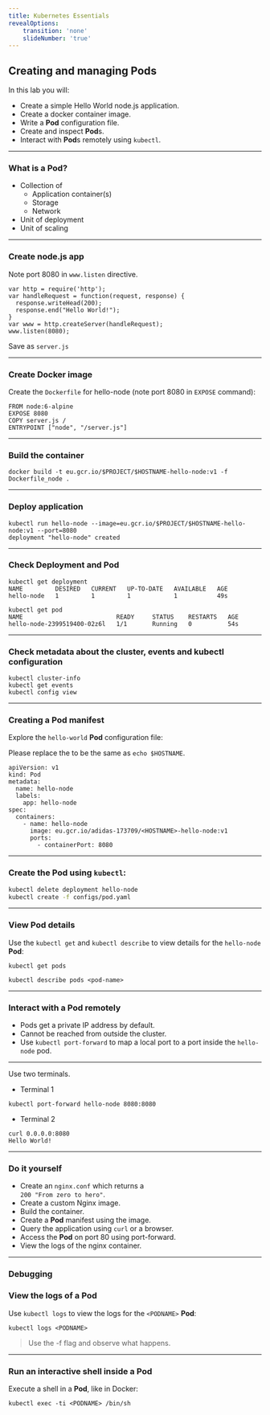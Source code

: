 ```yaml
---
title: Kubernetes Essentials
revealOptions:
    transition: 'none'
    slideNumber: 'true'
---
```


## Creating and managing **Pod**s

In this lab you will:

* Create a simple Hello World node.js application.
* Create a docker container image.
* Write a **Pod** configuration file.
* Create and inspect **Pod**s.
* Interact with **Pod**s remotely using `kubectl`.

---

### What is a **Pod**?

* Collection of
  * Application container(s)
  * Storage
  * Network
* Unit of deployment
* Unit of scaling

---

### Create node.js app

Note port 8080 in `www.listen` directive.

```
var http = require('http');
var handleRequest = function(request, response) {
  response.writeHead(200);
  response.end("Hello World!");
}
var www = http.createServer(handleRequest);
www.listen(8080);
```
Save as `server.js`

---

### Create Docker image

Create the `Dockerfile` for hello-node (note port 8080 in `EXPOSE` command):
```
FROM node:6-alpine
EXPOSE 8080
COPY server.js /
ENTRYPOINT ["node", "/server.js"]
```

---

### Build the container

```
docker build -t eu.gcr.io/$PROJECT/$HOSTNAME-hello-node:v1 -f Dockerfile_node .
```

---

### Deploy application

```
kubectl run hello-node --image=eu.gcr.io/$PROJECT/$HOSTNAME-hello-node:v1 --port=8080
deployment "hello-node" created
```

---

### Check **Deployment** and **Pod**

```
kubectl get deployment
NAME         DESIRED   CURRENT   UP-TO-DATE   AVAILABLE   AGE
hello-node   1         1         1            1           49s
```

```
kubectl get pod
NAME                          READY     STATUS    RESTARTS   AGE
hello-node-2399519400-02z6l   1/1       Running   0          54s
```

---

### Check metadata about the cluster, events and kubectl configuration

```
kubectl cluster-info
kubectl get events
kubectl config view
```

---

### Creating a **Pod** manifest

Explore the `hello-world` **Pod** configuration file:

Please replace the <HOSTNAME> to be the same as `echo $HOSTNAME`.

```
apiVersion: v1
kind: Pod
metadata:
  name: hello-node
  labels:
    app: hello-node
spec:
  containers:
    - name: hello-node
      image: eu.gcr.io/adidas-173709/<HOSTNAME>-hello-node:v1
      ports:
        - containerPort: 8080
```

---

### Create the **Pod** using `kubectl`:

```bash
kubectl delete deployment hello-node
kubectl create -f configs/pod.yaml
```

---

### View **Pod** details

Use the `kubectl get` and `kubectl describe` to view details for the `hello-node` **Pod**:

```
kubectl get pods
```

```
kubectl describe pods <pod-name>
```

---

### Interact with a **Pod** remotely

* Pods get a private IP address by default.
* Cannot be reached from outside the cluster.
* Use `kubectl port-forward` to map a local port to a port inside the `hello-node` pod.



---

Use two terminals.

* Terminal 1

```
kubectl port-forward hello-node 8080:8080
```

* Terminal 2

```
curl 0.0.0.0:8080
Hello World!
```

---

### Do it yourself
* Create an `nginx.conf` which returns a  
`200 "From zero to hero"`.
* Create a custom Nginx image.
* Build the container.
* Create a **Pod** manifest using the image.
* Query the application using `curl` or a browser.
* Access the **Pod** on port 80 using port-forward.
* View the logs of the nginx container.

---

### Debugging

### View the logs of a **Pod**

Use `kubectl logs` to view the logs for the `<PODNAME>` **Pod**:

```
kubectl logs <PODNAME>
```

> Use the -f flag and observe what happens.

---

### Run an interactive shell inside a **Pod**

Execute a shell in a **Pod**, like in Docker:

```
kubectl exec -ti <PODNAME> /bin/sh
```

